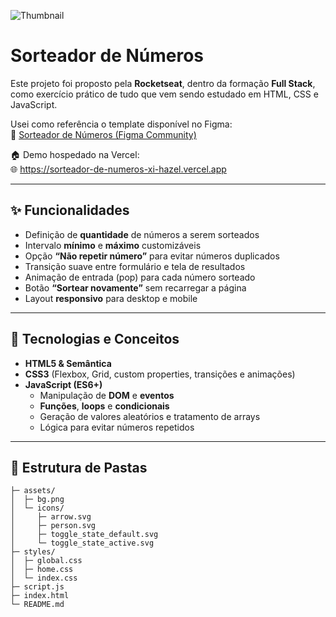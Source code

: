 ![Thumbnail](https://efficient-sloth-d85.notion.site/image/https%3A%2F%2Fprod-files-secure.s3.us-west-2.amazonaws.com%2F08f749ff-d06d-49a8-a488-9846e081b224%2F00f71846-986f-4cf7-a556-0c3d1e678326%2FThumbnail.png?table=block&id=224f3a1f-bc5c-4455-a56a-b931bc76988d&spaceId=08f749ff-d06d-49a8-a488-9846e081b224&width=2000&userId=&cache=v2)

# Sorteador de Números

Este projeto foi proposto pela **Rocketseat**, dentro da formação **Full Stack**, como exercício prático de tudo que vem sendo estudado em HTML, CSS e JavaScript.

Usei como referência o template disponível no Figma:  
🔗 [Sorteador de Números (Figma Community)](https://www.figma.com/community/file/1397279380752780744)

🏠 Demo hospedado na Vercel:  
🌐 https://sorteador-de-numeros-xi-hazel.vercel.app

---

## ✨ Funcionalidades

- Definição de **quantidade** de números a serem sorteados  
- Intervalo **mínimo** e **máximo** customizáveis  
- Opção **“Não repetir número”** para evitar números duplicados 
- Transição suave entre formulário e tela de resultados  
- Animação de entrada (pop) para cada número sorteado  
- Botão **“Sortear novamente”** sem recarregar a página  
- Layout **responsivo** para desktop e mobile  

---

## 🚀 Tecnologias e Conceitos

- **HTML5 & Semântica**  
- **CSS3** (Flexbox, Grid, custom properties, transições e animações)  
- **JavaScript (ES6+)**  
  - Manipulação de **DOM** e **eventos**  
  - **Funções**, **loops** e **condicionais**  
  - Geração de valores aleatórios e tratamento de arrays  
  - Lógica para evitar números repetidos  

---

## 📁 Estrutura de Pastas

```plaintext/
├─ assets/
│  ├─ bg.png
│  └─ icons/
│     ├─ arrow.svg
│     ├─ person.svg
│     ├─ toggle_state_default.svg
│     └─ toggle_state_active.svg
├─ styles/
│  ├─ global.css
│  ├─ home.css
│  └─ index.css
├─ script.js
├─ index.html
└─ README.md

